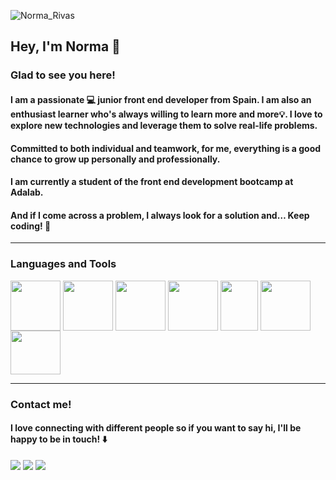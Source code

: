 


 
 



![Norma_Rivas](https://user-images.githubusercontent.com/93437541/154238557-b38af200-895b-4179-92fa-aa6b01b254aa.gif)


## Hey, I'm Norma 👋


### Glad to see you here!




#### I am a passionate 💻  junior front end developer from Spain. I am also an enthusiast learner who's always willing to learn more and more💡. I love to explore new technologies and leverage them to solve real-life problems. 
#### 
#### Committed to both individual and teamwork, for me, everything is a good chance to grow up personally and professionally.
#### 
#### I am currently a student of the front end development bootcamp at Adalab.
#### 
#### And if I come across a problem, I always look for a solution and… Keep coding! 🚀



---
### Languages and Tools


 <img align="center" width="80" height="80" src="https://i.imgur.com/cYleJs5.png">  <img align="center" width="80" height="80" src="https://i.imgur.com/ZcRp2vR.png">  <img align="center" width="80" height="80" src="https://i.imgur.com/MC0RQSX.png">       <img align="center" width="80" height="80" src="https://i.imgur.com/DUSAfBX.png">  <img align="center" width="60" height="80" src="https://i.imgur.com/j9ffw61.png">      <img align="center" width="80" height="80" src="https://i.imgur.com/mLuUUhV.png">  <img align="center" width="80" height="70" src="https://i.imgur.com/kWq3QjI.png">    



---



### Contact me!
#### 
#### I love connecting with different people so if you want to say hi, I'll be happy to be in touch!  ⬇️


 

[![](https://i.imgur.com/5Y7Ks59.png)](https://www.instagram.com/normarivas__/)  [![](https://i.imgur.com/RxMHei3.png)](https://www.linkedin.com/in/normarivas)         [![](https://i.imgur.com/C85yS6z.png)](https://twitter.com/NormaRivas_)  
 

